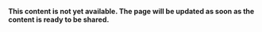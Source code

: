 **This content is not yet available. The page will be updated as soon as the content is ready to be shared.**
